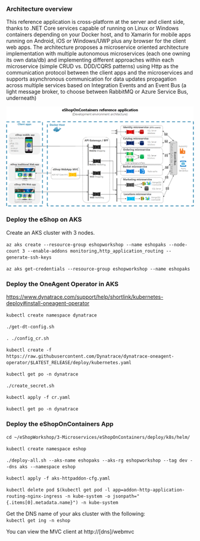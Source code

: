 
### Architecture overview

This reference application is cross-platform at the server and client side, thanks to .NET Core services capable of running on Linux or Windows containers depending on your Docker host, and to Xamarin for mobile apps running on Android, iOS or Windows/UWP plus any browser for the client web apps.
The architecture proposes a microservice oriented architecture implementation with multiple autonomous microservices (each one owning its own data/db) and implementing different approaches within each microservice (simple CRUD vs. DDD/CQRS patterns) using Http as the communication protocol between the client apps and the microservices and supports asynchronous communication for data updates propagation across multiple services based on Integration Events and an Event Bus (a light message broker, to choose between RabbitMQ or Azure Service Bus, underneath)

![eShopOnContainersArchitecture](../images/eShopOnContainers-architecture.png)


### Deploy the eShop on AKS

Create an AKS cluster with 3 nodes.

```az aks create --resource-group eshopworkshop --name eshopaks --node-count 3 --enable-addons monitoring,http_application_routing --generate-ssh-keys```

```az aks get-credentials --resource-group eshopworkshop --name eshopaks```


### Deploy the OneAgent Operator in AKS
https://www.dynatrace.com/support/help/shortlink/kubernetes-deploy#install-oneagent-operator

```kubectl create namespace dynatrace```

```./get-dt-config.sh```

```. ./config_cr.sh```

```kubectl create -f https://raw.githubusercontent.com/Dynatrace/dynatrace-oneagent-operator/$LATEST_RELEASE/deploy/kubernetes.yaml```

```kubectl get po -n dynatrace```

```./create_secret.sh```

```kubectl apply -f cr.yaml```

```kubectl get po -n dynatrace```


### Deploy the eShopOnContainers App


```cd ~/eShopWorkshop/3-Microservices/eShopOnContainers/deploy/k8s/helm/```

```kubectl create namespace eshop```

```./deploy-all.sh --aks-name eshopaks --aks-rg eshopworkshop --tag dev --dns aks --namespace eshop```

```kubectl apply -f aks-httpaddon-cfg.yaml```

```kubectl delete pod $(kubectl get pod -l app=addon-http-application-routing-nginx-ingress -n kube-system -o jsonpath="{.items[0].metadata.name}") -n kube-system```


Get the DNS name of your aks cluster with the following:\
```kubectl get ing -n eshop```

 You can view the MVC client at http://[dns]/webmvc
